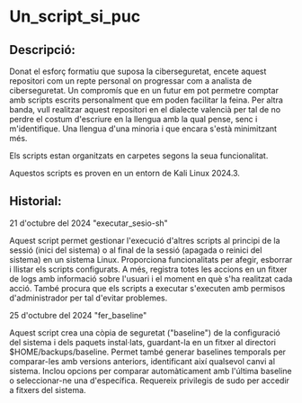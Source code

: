 # Un_script_si_puc

## Descripció:

Donat el esforç formatiu que suposa la ciberseguretat, encete aquest repositori com un repte personal on progressar com a analista de ciberseguretat. Un compromís que en un futur em pot permetre comptar amb scripts escrits personalment que em poden facilitar la feina. Per altra banda, vull realitzar aquest repositori en el dialecte valencià per tal de no perdre el costum d'escriure en la llengua amb la qual pense, senc i m'identifique. Una llengua d'una minoria i que encara s'està minimitzant més. 

Els scripts estan organitzats en carpetes segons la seua funcionalitat.

Aquestos scripts es proven en un entorn de Kali Linux 2024.3.


## Historial:

21 d'octubre del 2024   "executar_sesio-sh"

Aquest script permet gestionar l'execució d'altres scripts al principi de la sessió (inici del sistema) o al final de la sessió (apagada o reinici del sistema) en un sistema Linux. Proporciona funcionalitats per afegir, esborrar i llistar els scripts configurats. A més, registra totes les accions en un fitxer de logs amb informació sobre l'usuari i el moment en què s'ha realitzat cada acció. També procura que els scripts a executar s'executen amb permisos d'administrador per tal d'evitar problemes.


25 d'octubre del 2024    "fer_baseline"

Aquest script crea una còpia de seguretat ("baseline") de la configuració del sistema i dels paquets instal·lats, guardant-la en un fitxer al directori $HOME/backups/baseline. Permet també generar baselines temporals per comparar-les amb versions anteriors, identificant així qualsevol canvi al sistema. Inclou opcions per comparar automàticament amb l'última baseline o seleccionar-ne una d'específica. Requereix privilegis de sudo per accedir a fitxers del sistema.
